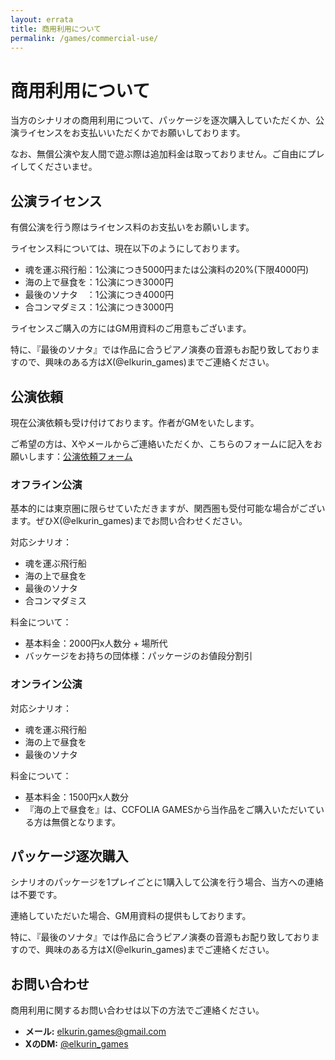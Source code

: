 ```yaml
---
layout: errata
title: 商用利用について
permalink: /games/commercial-use/
---
```


<div class="commercial-use-page">
  <h1>商用利用について</h1>
  <p>当方のシナリオの商用利用について、パッケージを逐次購入していただくか、公演ライセンスをお支払いいただくかでお願いしております。</p>
  <p>なお、無償公演や友人間で遊ぶ際は追加料金は取っておりません。ご自由にプレイしてくださいませ。</p>

  <!-- 公演ライセンス -->
  <section id="license">
    <h2>公演ライセンス</h2>
    <p>有償公演を行う際はライセンス料のお支払いをお願いします。</p>
    <p>ライセンス料については、現在以下のようにしております。</p>
    <ul>
      <li>魂を運ぶ飛行船：1公演につき5000円または公演料の20%(下限4000円)</li>
      <li>海の上で昼食を：1公演につき3000円</li>
      <li>最後のソナタ　：1公演につき4000円</li>
      <li>合コンマダミス：1公演につき3000円</li>
    </ul>
    <p>ライセンスご購入の方にはGM用資料のご用意もございます。</p>
    <p>特に、『最後のソナタ』では作品に合うピアノ演奏の音源もお配り致しておりますので、興味のある方はX(@elkurin_games)までご連絡ください。</p>
  </section>

  <!-- 公演依頼 -->
  <section id="request">
    <h2>公演依頼</h2>
    <p>現在公演依頼も受け付けております。作者がGMをいたします。</p>
    <p>ご希望の方は、Xやメールからご連絡いただくか、こちらのフォームに記入をお願いします：<a
    href="https://docs.google.com/forms/d/e/1FAIpQLSdvYiCCpnGYRWRMhR2xolNbq435mh-z5PGKnVXLRX3-8yxRJA/viewform?usp=dialog">公演依頼フォーム</a>
    <h3>オフライン公演</h3>
    <p>基本的には東京圏に限らせていただきますが、関西圏も受付可能な場合がございます。ぜひX(@elkurin_games)までお問い合わせください。</p>
    <p>対応シナリオ：</p>
    <ul>
      <li>魂を運ぶ飛行船</li>
      <li>海の上で昼食を</li>
      <li>最後のソナタ</li>
      <li>合コンマダミス</li>
    </ul>
    <p>料金について：</p>
    <ul>
      <li>基本料金：2000円x人数分 + 場所代</li>
      <li>バッケージをお持ちの団体様：パッケージのお値段分割引</li>
    </ul>
    <h3>オンライン公演</h3>
    <p>対応シナリオ：</p>
    <ul>
      <li>魂を運ぶ飛行船</li>
      <li>海の上で昼食を</li>
      <li>最後のソナタ</li>
    </ul>
    <p>料金について：</p>
    <ul>
      <li>基本料金：1500円x人数分</li>
      <li>『海の上で昼食を』は、CCFOLIA
      GAMESから当作品をご購入いただいている方は無償となります。</li>
    </ul>
  </section>

  <!-- パッケージ逐次購入 -->
  <section id="purchase">
    <h2>パッケージ逐次購入</h2>
    <p>シナリオのパッケージを1プレイごとに1購入して公演を行う場合、当方への連絡は不要です。</p>
    <p>連絡していただいた場合、GM用資料の提供もしております。</p>
    <p>特に、『最後のソナタ』では作品に合うピアノ演奏の音源もお配り致しておりますので、興味のある方はX(@elkurin_games)までご連絡ください。</p>
  </section>

  <!-- お問い合わせ -->
  <section id="contact">
    <h2>お問い合わせ</h2>
    <p>商用利用に関するお問い合わせは以下の方法でご連絡ください。</p>
    <ul>
      <li><strong>メール:</strong> <a href="mailto:elkurin.games@gmail.com">elkurin.games@gmail.com</a></li>
      <li><strong>XのDM:</strong> <a href="https://twitter.com/elkurin_games" target="_blank">@elkurin_games</a></li>
    </ul>
  </section>
</div>

